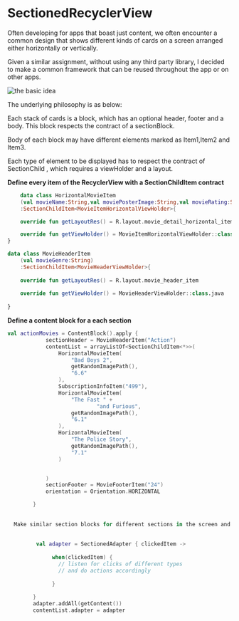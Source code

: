 # SectionedRecyclerView

Often developing for apps  that boast just content, we often encounter a common design that shows different kinds of cards on a screen arranged either horizontally or vertically.

Given a similar assignment, without using any third party library, I decided to make a common framework that can be reused throughout the app or on other apps.

![the basic idea](https://mysmartnet.com/images/tutorial_001.jpg)

The underlying philosophy is as below:
 
Each stack of cards is a block, which has an optional header, footer and a body. This block respects the contract of a sectionBlock.

Body of each block may have different elements marked as Item1,Item2 and Item3.

Each type of element to be displayed has to respect the contract of SectionChild , which requires a viewHolder  and a layout.

**Define every item of the RecyclerView with a SectionChildItem contract**

```kotlin 
    data class HorizontalMovieItem
    (val movieName:String,val moviePosterImage:String,val movieRating:String)
    :SectionChildItem<MovieItemHorizontalViewHolder>{

    override fun getLayoutRes() = R.layout.movie_detail_horizontal_item

    override fun getViewHolder() = MovieItemHorizontalViewHolder::class.java
}

data class MovieHeaderItem                                             
    (val movieGenre:String)                                            
    :SectionChildItem<MovieHeaderViewHolder>{                          
                                                                       
    override fun getLayoutRes() = R.layout.movie_header_item           
                                                                       
    override fun getViewHolder() = MovieHeaderViewHolder::class.java   
                                                                       
}
```

**Define a content block for a each section**

```kotlin
val actionMovies = ContentBlock().apply {
            sectionHeader = MovieHeaderItem("Action")
            contentList = arrayListOf<SectionChildItem<*>>(
                HorizontalMovieItem(
                    "Bad Boys 2",
                    getRandomImagePath(),
                    "6.6"
                ),
                SubscriptionInfoItem("499"),
                HorizontalMovieItem(
                    "The Fast " +
                            "and Furious",
                    getRandomImagePath(),
                    "6.1"
                ),
                HorizontalMovieItem(
                    "The Police Story",
                    getRandomImagePath(),
                    "7.1"
                )


            )
            sectionFooter = MovieFooterItem("24")
            orientation = Orientation.HORIZONTAL

        }
        
        
  Make similar section blocks for different sections in the screen and add it the SectionAdapter
  
   
         val adapter = SectionedAdapter { clickedItem ->
        
              when(clickedItem) {
                // listen for clicks of different types
                // and do actions accordingly
              
              }
    
        }
        adapter.addAll(getContent())
        contentList.adapter = adapter
       

